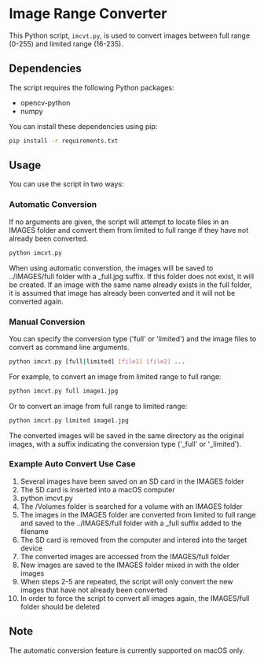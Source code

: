 # Image Range Converter

This Python script, `imcvt.py`, is used to convert images between full range (0-255) and limited range (16-235).

## Dependencies

The script requires the following Python packages:

- opencv-python
- numpy

You can install these dependencies using pip:

```bash
pip install -r requirements.txt
```

## Usage

You can use the script in two ways:

### Automatic Conversion

If no arguments are given, the script will attempt to locate files in an IMAGES folder and convert them from limited to full range if they have not already been converted.

```bash
python imcvt.py
```

When using automatic converstion, the images will be saved to ../IMAGES/full folder with a _full.jpg suffix.  If this folder does not exist, it will be created.  If an image with the same name already exists in the full folder, it is assumed that image has already been converted and it will not be converted again.

### Manual Conversion 

You can specify the conversion type ('full' or 'limited') and the image files to convert as command line arguments.

```bash
python imcvt.py [full|limited] [file1] [file2] ...
```

For example, to convert an image from limited range to full range:

```bash
python imcvt.py full image1.jpg
```

Or to convert an image from full range to limited range:

```bash
python imcvt.py limited image1.jpg
```

The converted images will be saved in the same directory as the original images, with a suffix indicating the conversion type ('_full' or '_limited').

### Example Auto Convert Use Case
1. Several images have been saved on an SD card in the IMAGES folder
2. The SD card is inserted into a macOS computer
3. python imcvt.py
4. The /Volumes folder is searched for a volume with an IMAGES folder
5. The images in the IMAGES folder are converted from limited to full range and saved to the ../IMAGES/full folder with a _full suffix added to the filename
6. The SD card is removed from the computer and intered into the target device
7. The converted images are accessed from the IMAGES/full folder
8. New images are saved to the IMAGES folder mixed in with the older images
9. When steps 2-5 are repeated, the script will only convert the new images that have not already been converted
10. In order to force the script to convert all images again, the IMAGES/full folder should be deleted

## Note

The automatic conversion feature is currently supported on macOS only.

